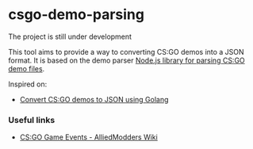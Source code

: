# csgo-demo-parsing

The project is still under development

This tool aims to provide a way to converting CS:GO demos into a JSON format. It is based on the demo parser [Node.js library for parsing CS:GO demo files](https://github.com/saul/demofile).
	
Inspired on:
 - [Convert CS:GO demos to JSON using Golang](https://github.com/markus-wa/demoinfocs-golang)

### Useful links

- [CS:GO Game Events - AlliedModders Wiki](https://wiki.alliedmods.net/Counter-Strike:_Global_Offensive_Events)
